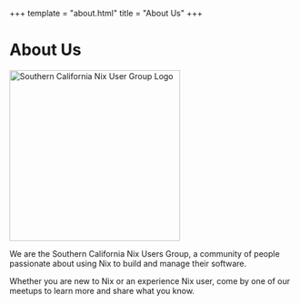 +++
template = "about.html"
title = "About Us"
+++

# About Us

<img class="image" 
    width="300"
    height="300"
    src="/socalnug-logo.png" 
    alt="Southern California Nix User Group Logo" />

We are the Southern California Nix Users Group, a community of people passionate about using Nix to build and manage their software.

Whether you are new to Nix or an experience Nix user, come by one of our meetups to learn more and share what you know.
